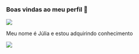 ### Boas vindas ao meu perfil 💜

![](https://media.tenor.com/Sd033OZMq5cAAAAC/presta-atencao-felipe-neto.gif)

Meu nome é Júlia e estou adquirindo conhecimento

![](https://media.tenor.com/le82ZWfTIeUAAAAd/seja-benvindo-welcome.gif)

